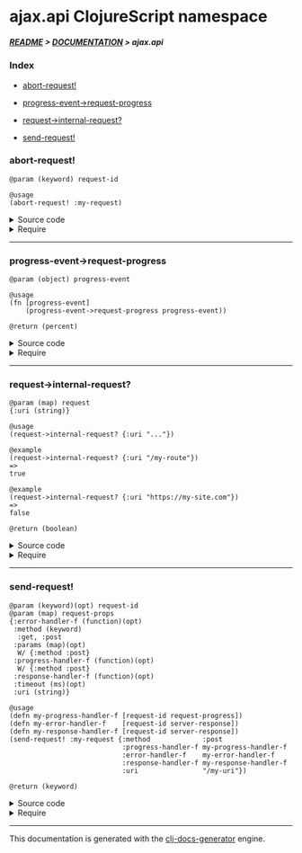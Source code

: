 
# ajax.api ClojureScript namespace

##### [README](../../../README.md) > [DOCUMENTATION](../../COVER.md) > ajax.api

### Index

- [abort-request!](#abort-request)

- [progress-event->request-progress](#progress-event-request-progress)

- [request->internal-request?](#request-internal-request)

- [send-request!](#send-request)

### abort-request!

```
@param (keyword) request-id
```

```
@usage
(abort-request! :my-request)
```

<details>
<summary>Source code</summary>

```
(defn abort-request!
  [request-id]
  (let [reference (get @state/REQUESTS request-id)]
       (core/abort reference)))
```

</details>

<details>
<summary>Require</summary>

```
(ns my-namespace (:require [ajax.api :refer [abort-request!]]))

(ajax.api/abort-request! ...)
(abort-request!          ...)
```

</details>

---

### progress-event->request-progress

```
@param (object) progress-event
```

```
@usage
(fn [progress-event]
    (progress-event->request-progress progress-event))
```

```
@return (percent)
```

<details>
<summary>Source code</summary>

```
(defn progress-event->request-progress
  [progress-event]
  (let [loaded (.-loaded progress-event)
        total  (.-total  progress-event)]
       (math/percent total loaded)))
```

</details>

<details>
<summary>Require</summary>

```
(ns my-namespace (:require [ajax.api :refer [progress-event->request-progress]]))

(ajax.api/progress-event->request-progress ...)
(progress-event->request-progress          ...)
```

</details>

---

### request->internal-request?

```
@param (map) request
{:uri (string)}
```

```
@usage
(request->internal-request? {:uri "..."})
```

```
@example
(request->internal-request? {:uri "/my-route"})
=>
true
```

```
@example
(request->internal-request? {:uri "https://my-site.com"})
=>
false
```

```
@return (boolean)
```

<details>
<summary>Source code</summary>

```
(defn request->internal-request?
  [{:keys [uri]}]
  (let [uri-external? (re-find #"^\w+?://" uri)]
       (not uri-external?)))
```

</details>

<details>
<summary>Require</summary>

```
(ns my-namespace (:require [ajax.api :refer [request->internal-request?]]))

(ajax.api/request->internal-request? ...)
(request->internal-request?          ...)
```

</details>

---

### send-request!

```
@param (keyword)(opt) request-id
@param (map) request-props
{:error-handler-f (function)(opt)
 :method (keyword)
  :get, :post
 :params (map)(opt)
  W/ {:method :post}
 :progress-handler-f (function)(opt)
  W/ {:method :post}
 :response-handler-f (function)(opt)
 :timeout (ms)(opt)
 :uri (string)}
```

```
@usage
(defn my-progress-handler-f [request-id request-progress])
(defn my-error-handler-f    [request-id server-response])
(defn my-response-handler-f [request-id server-response])
(send-request! :my-request {:method             :post
                            :progress-handler-f my-progress-handler-f
                            :error-handler-f    my-error-handler-f
                            :response-handler-f my-response-handler-f
                            :uri                "/my-uri"})
```

```
@return (keyword)
```

<details>
<summary>Source code</summary>

```
(defn send-request!
  ([request-props]
   (send-request! (random/generate-keyword) request-props))

  ([request-id {:keys [method uri] :as request-props}]
   (let [reference (case method :get  (core/GET  uri (prototypes/GET-request-props-prototype  request-id request-props))
                                :post (core/POST uri (prototypes/POST-request-props-prototype request-id request-props)))]
        (swap! state/REQUESTS assoc request-id reference)
        (->    request-id))))
```

</details>

<details>
<summary>Require</summary>

```
(ns my-namespace (:require [ajax.api :refer [send-request!]]))

(ajax.api/send-request! ...)
(send-request!          ...)
```

</details>

---

This documentation is generated with the [clj-docs-generator](https://github.com/bithandshake/clj-docs-generator) engine.


